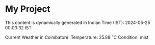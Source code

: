 # My Project

This content is dynamically generated in Indian Time (IST): 2024-05-25 00:03:32 IST


Current Weather in Coimbatore:
Temperature: 25.88 °C
Condition: mist
